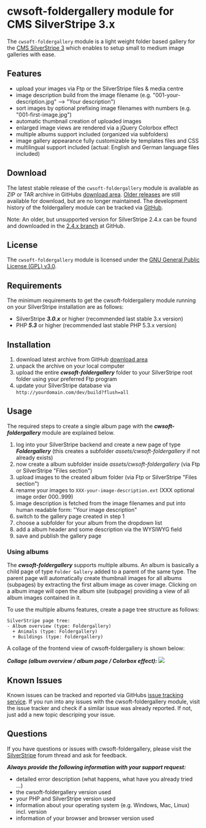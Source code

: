# cwsoft-foldergallery module for CMS SilverStripe 3.x
The `cwsoft-foldergallery` module is a light weight folder based gallery for the [CMS SilverStripe 3](http://silverstripe.org) which enables to setup small to medium image galleries with ease.

## Features
- upload your images via Ftp or the SilverStripe files & media centre
- image description build from the image filename (e.g. "001-your-description.jpg" --> "Your description")
- sort images by optional prefixing image filenames with numbers (e.g. "001-first-image.jpg")
- automatic thumbnail creation of uploaded images
- enlarged image views are rendered via a jQuery Colorbox effect
- multiple albums support included (organized via subfolders)
- image gallery appearance fully customizable by templates files and CSS
- multilingual support included (actual: English and German language files included)

## Download
The latest stable release of the `cwsoft-foldergallery` module is available as ZIP or TAR archive in GitHubs [download area](https://github.com/cwsoft/silverstripe-foldergallery/downloads). [Older releases](https://github.com/cwsoft/silverstripe-foldergallery/tags) are still available for download, but are no longer maintained. The development history of the foldergallery module can be tracked via [GitHub](https://github.com/cwsoft/silverstripe-foldergallery/commits/master).

Note: An older, but unsupported version for SilverStripe 2.4.x can be found and downloaded in the [2.4.x branch](https://github.com/cwsoft/silverstripe-foldergallery/tree/2.4.x) at GitHub.

## License
The `cwsoft-foldergallery` module is licensed under the [GNU General Public License (GPL) v3.0](http://www.gnu.org/licenses/gpl-3.0.html).

## Requirements
The minimum requirements to get the cwsoft-foldergallery module running on your SilverStripe installation are as follows:

- SilverStripe ***3.0.x*** or higher (recommended last stable 3.x version)
- PHP ***5.3*** or higher (recommended last stable PHP 5.3.x version)

## Installation
1. download latest archive from GitHub [download area](https://github.com/cwsoft/silverstripe-foldergallery/downloads)
2. unpack the archive on your local computer
3. upload the entire ***cwsoft-foldergallery*** folder to your SilverStripe root folder using your preferred Ftp program
4. update your SilverStripe database via `http://yourdomain.com/dev/build?flush=all`

## Usage
The required steps to create a single album page with the ***cwsoft-foldergallery*** module are explained below.

1. log into your SilverStripe backend and create a new page of type ***Foldergallery*** (this creates a subfolder *assets/cwsoft-foldergallery* if not already exists)
2. now create a album subfolder inside *assets/cwsoft-foldergallery* (via Ftp or SilverStripe "Files section")
3. upload images to the created album folder (via Ftp or SilverStripe "Files section")
4. rename your images to `XXX-your-image-description.ext` (XXX optional image order 000..999)
5. image description is fetched from the image filenames and put into human readable form: "Your image description"
6. switch to the gallery page created in step 1
7. choose a subfolder for your album from the dropdown list
8. add a album header and some description via the WYSIWYG field
9. save and publish the gallery page

### Using albums
The ***cwsoft-foldergallery*** supports multiple albums. An album is basically a child page of type `Folder Gallery` added to a parent of the same type. The parent page will automatically create thumbnail images for all albums (subpages) by extracting the first album image as cover image. Clicking on a album image will open the album site (subpage) providing a view of all album images contained in it.

To use the multiple albums features, create a page tree structure as follows:

	SilverStripe page tree:
	- Album overview (type: Foldergallery)
	  + Animals (type: Foldergallery)
	  + Buildings (type: Foldergallery)

A collage of the frontend view of cwsoft-foldergallery is shown below:

***Collage (album overview / album page / Colorbox effect):***
![](https://github.com/cwsoft/silverstripe-foldergallery/raw/master/.screenshots/cwsoft-foldergallery.png) 

## Known Issues
Known issues can be tracked and reported via GitHubs [issue tracking service](https://github.com/cwsoft/silverstripe-foldergallery/issues). If you run into any issues with the cwsoft-foldergallery module, visit the issue tracker and check if a similar issue was already reported. If not, just add a new topic descriping your issue.

## Questions
If you have questions or issues with cwsoft-foldergallery, please visit the [SilverStripe](http://www.silverstripe.org/all-other-modules/show/19245) forum thread and ask for feedback.

***Always provide the following information with your support request:***

 - detailed error description (what happens, what have you already tried ...)
 - the cwsoft-foldergallery version used
 - your PHP and SilverStripe version used
 - information about your operating system (e.g. Windows, Mac, Linux) incl. version
 - information of your browser and browser version used
